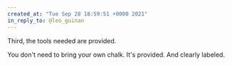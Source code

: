 ```yaml
---
created_at: "Tue Sep 28 18:59:51 +0000 2021"
in_reply_to: @leo_guinan
---
```


Third, the tools needed are provided. 

You don't need to bring your own chalk. It's provided. And clearly labeled.